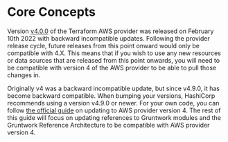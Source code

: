 # Core Concepts

Version
[v4.0.0](https://github.com/terraform-providers/terraform-provider-aws/releases/tag/v4.0.0)
of the Terraform AWS provider was released on February 10th 2022 with backward
incompatible updates. Following the provider release cycle, future releases from
this point onward would only be compatible with 4.X. This means that if you wish
to use any new resources or data sources that are released from this point
onwards, you will need to be compatible with version 4 of the AWS provider to be
able to pull those changes in.

Originally v4 was a backward incompatible update, but since v4.9.0, it has become backward
compatible. When bumping your versions, HashiCorp recommends using a version v4.9.0 or newer.
For your own code, you can follow [the official
guide](https://registry.terraform.io/providers/hashicorp/aws/latest/docs/guides/version-4-upgrade)
on updating to AWS provider version 4. The rest of this guide will focus on
updating references to Gruntwork modules and the Gruntwork Reference
Architecture to be compatible with AWS provider version 4.


<!-- ##DOCS-SOURCER-START
{
  "sourcePlugin": "local-copier",
  "hash": "ab6bc780e5dab16724fdb9635ba78a15"
}
##DOCS-SOURCER-END -->
